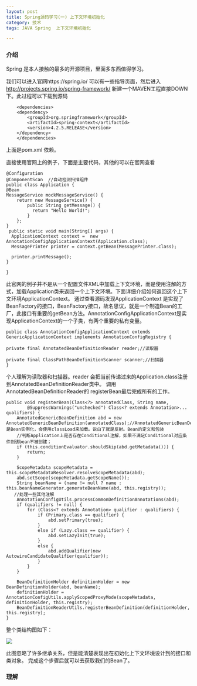 ```yaml
---
layout: post
title: Spring源码学习(一) 上下文环境初始化
category: 技术
tags: JAVA Spring  上下文环境初始化

---
```


### 介绍

Spring 是本人接触的最多的开源项目，里面多东西值得学习。

我们可以进入官网https://spring.io/ 可以有一些指导页面，然后进入 http://projects.spring.io/spring-framework/ 新建一个MAVEN工程直接DOWN 下。此过程可以下载到源码

		<dependencies>
	    <dependency>
	        <groupId>org.springframework</groupId>
	        <artifactId>spring-context</artifactId>
	        <version>4.2.5.RELEASE</version>
	    </dependency>
		</dependencies>
上面是pom.xml 依赖。

直接使用官网上的例子，下面是主要代码，其他的可以在官网查看
	
	@Configuration
	@ComponentScan  //自动检测扫描组件
	public class Application {
    @Bean
    MessageService mockMessageService() {
        return new MessageService() {
            public String getMessage() {
              return "Hello World!";
            }
        };
    }
	 public static void main(String[] args) {
      ApplicationContext context =  new AnnotationConfigApplicationContext(Application.class);
      MessagePrinter printer = context.getBean(MessagePrinter.class);
      
      printer.printMessage();
	}

	}

此官网的例子并不是从一个配置文件XML中加载上下文环境，而是使用注解的方式，加载Application类来返回一个上下文环境。下面详细介绍如何返回这个上下文环境ApplicationContext。
通过查看源码发现ApplicationContext 是实现了BeanFactory的接口，BeanFactory接口，故名思议，就是一个制造Bean的工厂，此接口有重要的getBean方法。AnnotationConfigApplicationContext是实现ApplicationContext的一个子类，有两个重要的私有变量。

	public class AnnotationConfigApplicationContext extends GenericApplicationContext implements AnnotationConfigRegistry {

	private final AnnotatedBeanDefinitionReader reader;//读取器

	private final ClassPathBeanDefinitionScanner scanner;//扫描器
	}
个人理解为读取器和扫描器。reader 会把当前传递过来的Application.class注册到AnnotatedBeanDefinitionReader类中。 调用AnnotatedBeanDefinitionReader的 registerBean最后完成所有的工作。

	public void registerBean(Class<?> annotatedClass, String name,
			@SuppressWarnings("unchecked") Class<? extends Annotation>... qualifiers) {
		AnnotatedGenericBeanDefinition abd = new AnnotatedGenericBeanDefinition(annotatedClass);//AnnotatedGenericBeanDefinition是Bean实例化，会使用classLoad来加载。说白了就是反射。Bean的定义和包装
		//判断Application上是否存在Conditional注解，如果不满足Conditional对应条件则该bean不被创建；
		if (this.conditionEvaluator.shouldSkip(abd.getMetadata())) {
			return;
		}

		ScopeMetadata scopeMetadata = this.scopeMetadataResolver.resolveScopeMetadata(abd);
		abd.setScope(scopeMetadata.getScopeName());
		String beanName = (name != null ? name : this.beanNameGenerator.generateBeanName(abd, this.registry));
	   //处理一些其他注解
		AnnotationConfigUtils.processCommonDefinitionAnnotations(abd);
		if (qualifiers != null) {
			for (Class<? extends Annotation> qualifier : qualifiers) {
				if (Primary.class == qualifier) {
					abd.setPrimary(true);
				}
				else if (Lazy.class == qualifier) {
					abd.setLazyInit(true);
				}
				else {
					abd.addQualifier(new AutowireCandidateQualifier(qualifier));
				}
			}
		}

		BeanDefinitionHolder definitionHolder = new BeanDefinitionHolder(abd, beanName);
		definitionHolder = AnnotationConfigUtils.applyScopedProxyMode(scopeMetadata, definitionHolder, this.registry);
		BeanDefinitionReaderUtils.registerBeanDefinition(definitionHolder, this.registry);
	}

整个类结构图如下：

![](http://7x00ae.com1.z0.glb.clouddn.com/20160306blog.jpg)

此图忽略了许多继承关系，但是能清楚表现出在初始化上下文环境设计到的接口和类对象。
完成这个步骤后就可以去获取我们的Bean了。

### 理解

